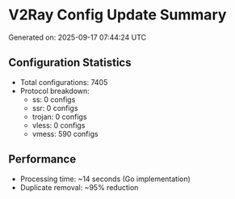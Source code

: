 # V2Ray Config Update Summary
Generated on: 2025-09-17 07:44:24 UTC

## Configuration Statistics
- Total configurations: 7405
- Protocol breakdown:
  - ss: 0 configs
  - ssr: 0 configs
  - trojan: 0 configs
  - vless: 0 configs
  - vmess: 590 configs

## Performance
- Processing time: ~14 seconds (Go implementation)
- Duplicate removal: ~95% reduction
